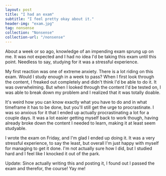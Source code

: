 ```yaml
---
layout: post
title: "I had an exam"
subtitle: "I feel pretty okay about it."
header-img: "exam.jpg"
tag: nonsense
collection: "Nonsense"
collection-url: "/nonsense"
---
```


About a week or so ago, knowledge of an impending exam sprung up on me. It was not expected and I had no idea I'd be taking this exam until this point. Needless to say, studying for it was a stressful experience.

My first reaction was one of extreme anxiety. There is a lot riding on this exam. Would I study enough in a week to pass? When I first look through the content, I freaked out completely and didn't think I'd be able to do it. It was overwhelming. But when I looked through the content I'd be tested on, I was able to break down my problem and I realized that it was totally doable. 

It's weird how you can know exactly what you have to do and in what timeframe it has to be done, but you'll still get the urge to procrastinate. I was so anxious for it that I ended up actually procrastinating a lot for a couple days. It was a lot easier getting myself back to work though, having already broke down the content I needed to learn, making it at least seem studyable.

I wrote the exam on Friday, and I'm glad I ended up doing it. It was a very stressful experience, to say the least, but overall I'm just happy with myself for managing to get it done. I'm not actually sure how I did, but I studied hard and I feel like I knocked it out of the park.

Update: Since actually writing this and posting it, I found out I passed the exam and therefor, the course! Yay me!
